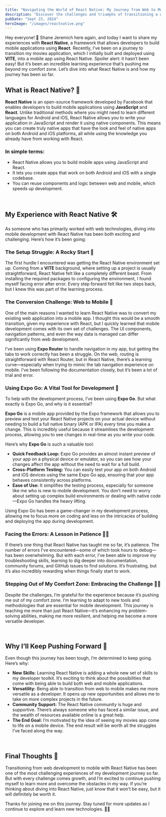 ```yaml
---
title: "Navigating the World of React Native: My Journey from Web to Mobile 🌍📱"
description: "Discover the challenges and triumphs of transitioning a web app to React Native. A firsthand experience of exploring mobile development with React Native, Expo Router, and Expo Go."
pubDate: "Sept 23, 2024"
heroImage: "/images/reactnative.png"
---
```


Hey everyone! 👋 Shane Jeremich here again, and today I want to share my experiences with **React Native**, a framework that allows developers to build mobile applications using **React**. Recently, I’ve been on a journey to transition my movies application, which I initially built and deployed using **VITE**, into a mobile app using React Native. Spoiler alert: it hasn’t been easy! But it’s been an incredible learning experience that’s pushing me beyond my comfort zone. Let’s dive into what React Native is and how my journey has been so far.

## What is React Native? 🤔

**React Native** is an open-source framework developed by Facebook that enables developers to build mobile applications using **JavaScript** and **React**. Unlike traditional methods where you might need to learn different languages for Android and iOS, React Native allows you to write your application in JavaScript and render it using native components. This means you can create truly native apps that have the look and feel of native apps on both Android and iOS platforms, all while using the knowledge you already have from working with React.

### In simple terms:

- React Native allows you to build mobile apps using JavaScript and React.
- It lets you create apps that work on both Android and iOS with a single codebase.
- You can reuse components and logic between web and mobile, which speeds up development.

<br>

## My Experience with React Native 🛠️

As someone who has primarily worked with web technologies, diving into mobile development with React Native has been both exciting and challenging. Here’s how it’s been going:

### The Setup Struggle: A Rocky Start 🚧

The first hurdle I encountered was getting the React Native environment set up. Coming from a **VITE** background, where setting up a project is usually straightforward, React Native felt like a completely different beast. From installing the required packages to configuring the environment, I found myself facing error after error. Every step forward felt like two steps back, but I knew this was part of the learning process.

### The Conversion Challenge: Web to Mobile 🔄

One of the main reasons I wanted to learn React Native was to convert my existing web application into a mobile app. I thought this would be a smooth transition, given my experience with React, but I quickly learned that mobile development comes with its own set of challenges. The UI components, navigation patterns, and even the way data is managed can differ significantly from web development.

I’ve been using **Expo Router** to handle navigation in my app, but getting the tabs to work correctly has been a struggle. On the web, routing is straightforward with React Router, but in React Native, there’s a learning curve—especially when trying to mimic the tab navigation experience on mobile. I’ve been following the documentation closely, but it’s been a lot of trial and error.

### Using Expo Go: A Vital Tool for Development 🚀

To help with the development process, I’ve been using **Expo Go**. But what exactly is Expo Go, and why is it essential?

**Expo Go** is a mobile app provided by the Expo framework that allows you to preview and test your React Native projects on your actual device without needing to build a full native binary (APK or IPA) every time you make a change. This is incredibly useful because it streamlines the development process, allowing you to see changes in real-time as you write your code.

Here’s why **Expo Go** is such a valuable tool:

- **Quick Feedback Loop:** Expo Go provides an almost instant preview of your app on a physical device or emulator, so you can see how your changes affect the app without the need to wait for a full build.
- **Cross-Platform Testing:** You can easily test your app on both Android and iOS devices using the same Expo Go app, ensuring that your app behaves consistently across platforms.
- **Ease of Use:** It simplifies the testing process, especially for someone like me who is new to mobile development. You don’t need to worry about setting up complex build environments or dealing with native code—Expo Go handles the heavy lifting.

Using Expo Go has been a game-changer in my development process, allowing me to focus more on coding and less on the intricacies of building and deploying the app during development.

### Facing the Errors: A Lesson in Patience 🧘‍♂️

If there’s one thing that React Native has taught me so far, it’s patience. The number of errors I’ve encountered—some of which took hours to debug—has been overwhelming. But with each error, I’ve been able to improve my troubleshooting skills, learning to dig deeper into documentation, community forums, and GitHub issues to find solutions. It’s frustrating, but it’s also incredibly rewarding when things finally start to work.

### Stepping Out of My Comfort Zone: Embracing the Challenge 🏋️‍♂️

Despite the challenges, I’m grateful for the experience because it’s pushing me out of my comfort zone. I’m learning to adapt to new tools and methodologies that are essential for mobile development. This journey is teaching me more than just React Native—it’s enhancing my problem-solving abilities, making me more resilient, and helping me become a more versatile developer.

<br>

## Why I’ll Keep Pushing Forward 🌱

Even though this journey has been tough, I’m determined to keep going. Here’s why:

- **New Skills:** Learning React Native is adding a whole new set of skills to my developer toolkit. It’s exciting to think about the possibilities that come with being able to build both web and mobile applications.
- **Versatility:** Being able to transition from web to mobile makes me more versatile as a developer. It opens up new opportunities and allows me to take on more complex projects in the future.
- **Community Support:** The React Native community is huge and supportive. There’s always someone who has faced a similar issue, and the wealth of resources available online is a great help.
- **The End Goal:** I’m motivated by the idea of seeing my movies app come to life on a mobile device. The end result will be worth all the struggles I’ve faced along the way.

<br>

## Final Thoughts 💭

Transitioning from web development to mobile with React Native has been one of the most challenging experiences of my development journey so far. But with every challenge comes growth, and I’m excited to continue pushing myself to learn more and overcome the obstacles in my way. If you’re thinking about diving into React Native, just know that it won’t be easy, but it will definitely be worth it.

Thanks for joining me on this journey. Stay tuned for more updates as I continue to explore and learn new technologies. 🚀📱
